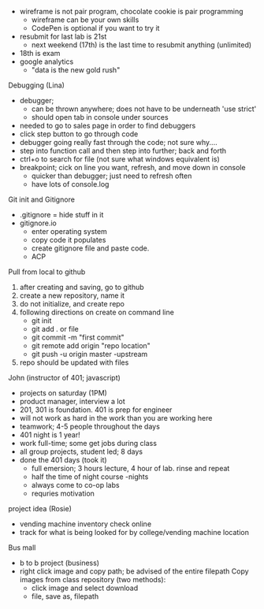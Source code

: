- wireframe is not pair program, chocolate cookie is pair programming
	- wireframe can be your own skills
	- CodePen is optional if you want to try it
- resubmit for last lab is 21st
	- next weekend (17th) is the last time to resubmit anything (unlimited)
- 18th is exam
- google analytics
	- "data is the new gold rush"


Debugging (Lina)
- debugger;
	- can be thrown anywhere; does not have to be underneath 'use strict'
	- should open tab in console  under sources
- needed to go to sales page in order to find debuggers
- click step button to go through code
- debugger going really fast through the code; not sure why....
- step into function call and then step into further; back and forth
- ctrl+o to search for file (not sure what windows equivalent is)
- breakpoint; cick on line you want, refresh, and move down in console
	- quicker than debugger; just need to refresh often
	- have lots of console.log

Git init and Gitignore
- .gitignore = hide stuff in it
- gitignore.io
	- enter operating system
	- copy code it populates
	- create gitignore file and paste code.
	- ACP


Pull from local to github
1. after creating and saving, go to github
2. create a new repository, name it
3. do not initialize, and create repo
4. following directions on create on command line
	- git init
	- git add . or file
	- git commit -m "first commit"
	- git remote add origin "repo location"
	- git push -u origin master
		-upstream
5. repo should be updated with files

John (instructor of 401; javascript)
- projects on saturday (1PM)
- product manager, interview a lot
- 201, 301 is foundation.  401 is prep for engineer
- will not work as hard in the work than you are working here
- teamwork; 4-5 people throughout the days
- 401 night is 1 year!
- work full-time; some get jobs during class
- all group projects, student led; 8 days
- done the 401 days (took it)
	- full emersion; 3 hours lecture, 4 hour of lab.  rinse and repeat
	- half the time of night course
-nights
	- always come to co-op labs
	- requries motivation

project idea (Rosie)
- vending machine inventory check online
- track for what is being looked for by college/vending machine location

Bus mall
- b to b project (business)
- right click image and copy path; be advised of the entire filepath
Copy images from class repository (two methods):
	- click image and select download
	- file, save as, filepath